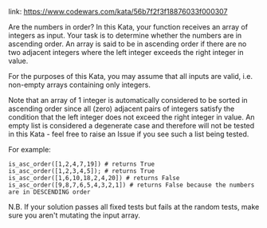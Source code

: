 link: https://www.codewars.com/kata/56b7f2f3f18876033f000307

Are the numbers in order?
In this Kata, your function receives an array of integers as input. Your task is to determine whether the numbers are in ascending order. An array is said to be in ascending order if there are no two adjacent integers where the left integer exceeds the right integer in value.

For the purposes of this Kata, you may assume that all inputs are valid, i.e. non-empty arrays containing only integers.

Note that an array of 1 integer is automatically considered to be sorted in ascending order since all (zero) adjacent pairs of integers satisfy the condition that the left integer does not exceed the right integer in value. An empty list is considered a degenerate case and therefore will not be tested in this Kata - feel free to raise an Issue if you see such a list being tested.

For example:

    is_asc_order([1,2,4,7,19]) # returns True
    is_asc_order([1,2,3,4,5]); # returns True
    is_asc_order([1,6,10,18,2,4,20]) # returns False
    is_asc_order([9,8,7,6,5,4,3,2,1]) # returns False because the numbers are in DESCENDING order

N.B. If your solution passes all fixed tests but fails at the random tests, make sure you aren't mutating the input array.